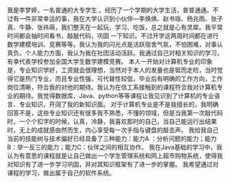 我是李梦婷，一名普通的大专学生 。经历了一个学期的大学生活，普普通通。不过有一件非常幸运的事，我在大学认识到小伙伴—李焕焕、赵书瑶、杨兆雨、张子真、牛静、张祎萌，我们整天在一起玩、学习、吃饭，总之就是心有灵犀。我平常时间都会抽时间看书，敲敲代码，巩固 一下知识。不过开学这两周时间都在进行数学建模培训、竞赛等等。我认为我的闪光点是活跃宿舍气氛，不怕困难，对事认真负。个人能力方面，我认为我在社团活动活跃。我通过自己对相关知识的学习，有幸代表学校参加全国大学生数学建模竞赛。
本人一开始对计算机专业的印象是，专业知识学好，工资就会很理想，当然对于本人的发量也是铤而走险，当时觉得它是热门专业，而且专业性强，可代替性较低，毕业后有明确的工作方向，工作岗位清晰，符合我的对他的期待。我认为在信工系接触到的课程符合我对计算机专业的期待。我觉得数据库、Java、python等等课程让我见识到了计算机的专业语言、专业知识，开阔了我的新知识面。 对于计算机专业是不是我擅长的，我明确回答不是，这些专业知识还有很多我不熟悉，不懂的领域，但是当我第一次敲代码时，一个个扣字的时候，认真，冷静，我喜欢那时的自己，当自己能运行出结果时，无上的成就感由然而生，内心享受每一次手指与键盘的敲击声。
我给我自己当前的技能树与技术偏好已经具备了三种能力：能力A ：分析问题的能力；能力 B：举一反三的能力；能力C：伙伴之间的相互协作。
我在Java基础的学习中，我认为有意思的课程就是让自己做出一个学生管理系统和网上超市购物系统，使得我对知识有了进一步学习巩固，并对其知识框架有了进一步的掌握。
我希望通过对课程的学习，做出属于自己的软件系统。
